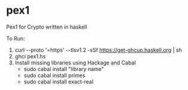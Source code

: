 # pex1
Pex1 for Crypto written in haskell

To Run:
1. curl --proto '=https' --tlsv1.2 -sSf https://get-ghcup.haskell.org | sh 
2. ghci pex1.hs
3. Install missing libraries using Hackage and Cabal 
	- sudo cabal install "library name"
	- sudo cabal install primes
	- sudo cabal install exact-real

